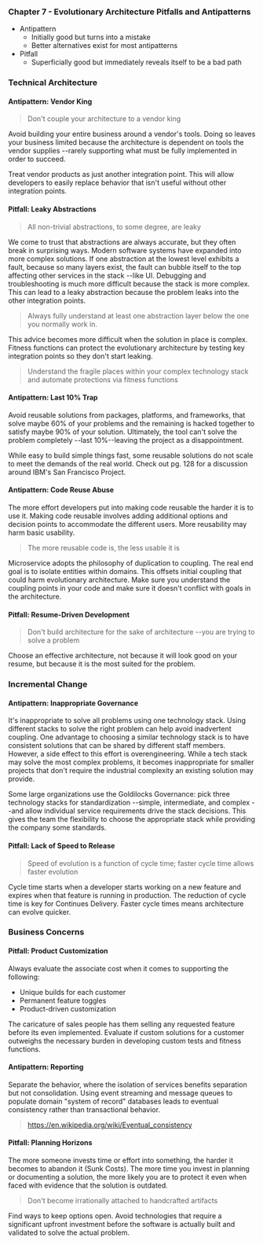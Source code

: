 ### Chapter 7 - Evolutionary Architecture Pitfalls and Antipatterns

- Antipattern
	- Initially good but turns into a mistake
	- Better alternatives exist for most antipatterns
- Pitfall
	- Superficially good but immediately reveals itself to be a bad path

### Technical Architecture

#### Antipattern: Vendor King

> Don't couple your architecture to a vendor king

Avoid building your entire business around a vendor's tools. Doing so leaves
your business limited because the architecture is dependent on tools the vendor
supplies --rarely supporting what must be fully implemented in order to
succeed.

Treat vendor products as just another integration point. This will allow
developers to easily replace behavior that isn't useful without other
integration points.

#### Pitfall: Leaky Abstractions

> All non-trivial abstractions, to some degree, are leaky

We come to trust that abstractions are always accurate, but they often break in
surprising ways. Modern software systems have expanded into more complex
solutions. If one abstraction at the lowest level exhibits a fault, because so
many layers exist, the fault can bubble itself to the top affecting other
services in the stack --like UI. Debugging and troubleshooting is much more
difficult because the stack is more complex. This can lead to a leaky
abstraction because the problem leaks into the other integration points.

>  Always fully understand at least one abstraction layer below the one you
>  normally work in.

This advice becomes more difficult when the solution in place is complex.
Fitness functions can protect the evolutionary architecture by testing key
integration points so they don't start leaking.

> Understand the fragile places within your complex technology stack and
> automate protections via fitness functions


#### Antipattern: Last 10% Trap

Avoid reusable solutions from packages, platforms, and frameworks, that solve
maybe 60% of your problems and the remaining is hacked together to satisfy maybe
90% of your solution. Ultimately, the tool can't solve the problem completely
--last 10%--leaving the project as a disappointment.

While easy to build simple things fast, some reusable solutions do not scale to
meet the demands of the real world. Check out pg. 128 for a discussion around
IBM's San Francisco Project.

#### Antipattern: Code Reuse Abuse

The more effort developers put into making code reusable the harder it is to use
it. Making code reusable involves adding additional options and decision points
to accommodate the different users. More reusability may harm basic usability.

> The more reusable code is, the less usable it is

Microservice adopts the philosophy of duplication to coupling. The real end goal
is to isolate entities within domains. This offsets initial coupling that could
harm evolutionary architecture. Make sure you understand the coupling points in
your code and make sure it doesn't conflict with goals in the architecture.

#### Pitfall: Resume-Driven Development

> Don't build architecture for the sake of architecture --you are trying to
> solve a problem

Choose an effective architecture, not because it will look good on your resume,
but because it is the most suited for the problem.

### Incremental Change

#### Antipattern: Inappropriate Governance

It's inappropriate to solve all problems using one technology stack. Using
different stacks to solve the right problem can help avoid inadvertent coupling.
One advantage to choosing a similar technology stack is to have consistent
solutions that can be shared by different staff members. However, a side effect
to this effort is overengineering. While a tech stack may solve the most complex
problems, it becomes inappropriate for smaller projects that don't require the
industrial complexity an existing solution may provide.

Some large organizations use the Goldilocks Governance: pick three technology
stacks for standardization --simple, intermediate, and complex --and allow
individual service requirements drive the stack decisions. This gives the team
the flexibility to choose the appropriate stack while providing the company some
standards.

#### Pitfall: Lack of Speed to Release

> Speed of evolution is a function of cycle time; faster cycle time allows
> faster evolution

Cycle time starts when a developer starts working on a new feature and expires
when that feature is running in production. The reduction of cycle time is key
for Continues Delivery. Faster cycle times means architecture can evolve
quicker.

### Business Concerns

#### Pitfall: Product Customization

Always evaluate the associate cost when it comes to supporting the following:

- Unique builds for each customer
- Permanent feature toggles
- Product-driven customization

The caricature of sales people has them selling any requested feature before its
even implemented. Evaluate if custom solutions for a customer outweighs the
necessary burden in developing custom tests and fitness functions.

#### Antipattern: Reporting

Separate the behavior, where the isolation of services benefits separation but
not consolidation. Using event streaming and message queues to populate domain
"system of record" databases leads to eventual consistency rather than
transactional behavior.

> https://en.wikipedia.org/wiki/Eventual_consistency

#### Pitfall: Planning Horizons

The more someone invests time or effort into something, the harder it becomes to
abandon it (Sunk Costs). The more time you invest in planning or documenting a
solution, the more likely you are to protect it even when faced with evidence
that the solution is outdated.

> Don't become irrationally attached to handcrafted artifacts

Find ways to keep options open. Avoid technologies that require a significant
upfront investment before the software is actually built and validated to solve
the actual problem.
